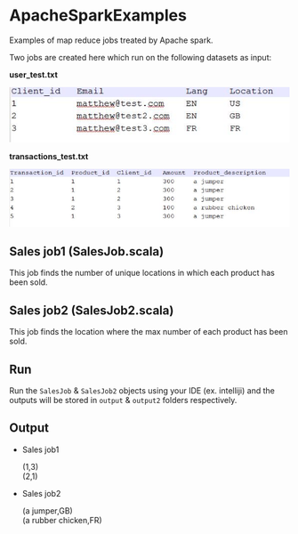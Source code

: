 # ApacheSparkExamples
Examples of map reduce jobs treated by Apache spark.

Two jobs are created here which run on the following datasets as input:

**user_test.txt**

![Client](client.JPG)

**transactions_test.txt**

![Transaction](transcation.JPG)

## Sales job1 (SalesJob.scala)

This job finds the number of unique locations in which each product has been sold.

## Sales job2 (SalesJob2.scala)

This job finds the location where the max number of each product has been sold.

## Run


Run the `SalesJob` & `SalesJob2` objects using your IDE (ex. intelliji) and the outputs will be stored in `output` & `output2` folders respectively.

## Output

 - Sales job1
 
     (1,3) </br>
     (2,1)

 - Sales job2
 
     (a jumper,GB) </br>
     (a rubber chicken,FR)

 
        
